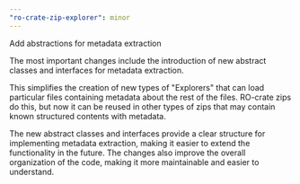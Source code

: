 ```yaml
---
"ro-crate-zip-explorer": minor
---
```


Add abstractions for metadata extraction

The most important changes include the introduction of new abstract classes and interfaces for metadata extraction.

This simplifies the creation of new types of "Explorers" that can load particular files containing metadata about the rest of the files. RO-crate zips do this, but now it can be reused in other types of zips that may contain known structured contents with metadata.

The new abstract classes and interfaces provide a clear structure for implementing metadata extraction, making it easier to extend the functionality in the future. The changes also improve the overall organization of the code, making it more maintainable and easier to understand.
